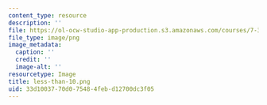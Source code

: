 ```yaml
---
content_type: resource
description: ''
file: https://ol-ocw-studio-app-production.s3.amazonaws.com/courses/7-341-the-microbiome-and-drug-delivery-cross-species-communication-in-health-and-disease-spring-2018/33d1003770d075484febd12700dc3f05_less-than-10.png
file_type: image/png
image_metadata:
  caption: ''
  credit: ''
  image-alt: ''
resourcetype: Image
title: less-than-10.png
uid: 33d10037-70d0-7548-4feb-d12700dc3f05
---
```

